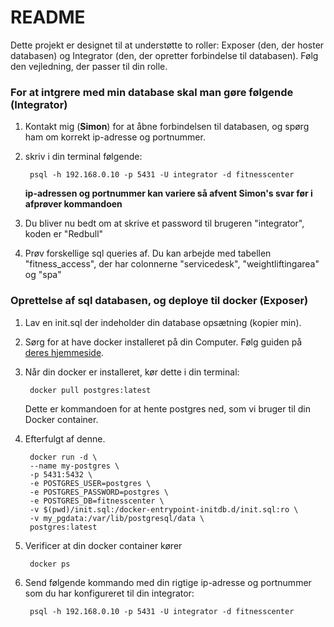 # README

Dette projekt er designet til at understøtte to roller: Exposer (den, der hoster databasen) og Integrator (den, der opretter forbindelse til databasen). Følg den vejledning, der passer til din rolle.


### For at intgrere med min database skal man gøre følgende (Integrator)
1) Kontakt mig (**Simon**) for at åbne forbindelsen til databasen, og spørg ham om korrekt ip-adresse og portnummer.
2) skriv i din terminal følgende: 

        psql -h 192.168.0.10 -p 5431 -U integrator -d fitnesscenter
    **ip-adressen og portnummer kan variere så afvent Simon's svar før i afprøver kommandoen**
3) Du bliver nu bedt om at skrive et password til brugeren "integrator", koden er "Redbull"
4) Prøv forskellige sql queries af. Du kan arbejde med tabellen "fitness_access", der har colonnerne "servicedesk", "weightliftingarea" og "spa"


### Oprettelse af sql databasen, og deploye til docker (Exposer)

1) Lav en init.sql der indeholder din database opsætning (kopier min).
2) Sørg for at have docker installeret på din Computer. Følg guiden på  <a href="www.docker.com">deres hjemmeside</a>.
3) Når din docker er installeret, kør dette i din terminal:

        docker pull postgres:latest
    Dette er kommandoen for at hente postgres ned, som vi bruger til din Docker container.

4) Efterfulgt af denne.

        docker run -d \
        --name my-postgres \
        -p 5431:5432 \
        -e POSTGRES_USER=postgres \
        -e POSTGRES_PASSWORD=postgres \
        -e POSTGRES_DB=fitnesscenter \
        -v $(pwd)/init.sql:/docker-entrypoint-initdb.d/init.sql:ro \
        -v my_pgdata:/var/lib/postgresql/data \
        postgres:latest

5) Verificer at din docker container kører

        docker ps

6) Send følgende kommando med din rigtige ip-adresse og portnummer som du har konfigureret til din integrator:
        
        psql -h 192.168.0.10 -p 5431 -U integrator -d fitnesscenter